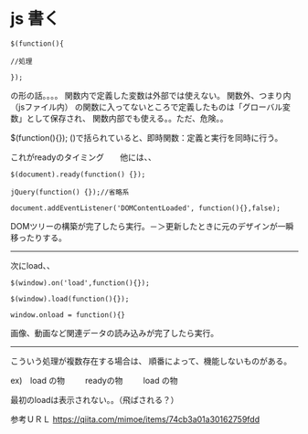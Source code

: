 # js 書く

```
$(function(){

//処理

});
```

の形の話。。。。
関数内で定義した変数は外部では使えない。
関数外、つまり<script></script>内（jsファイル内）
の関数に入ってないところで定義したものは「グローバル変数」として保存され、
関数内部でも使える。。ただ、危険。。



$(function(){});      ()で括られていると、即時関数：定義と実行を同時に行う。



これがreadyのタイミング　　他には、、

```
$(document).ready(function() {});

jQuery(function() {});//省略系

document.addEventListener('DOMContentLoaded', function(){},false);
```

DOMツリーの構築が完了したら実行。－＞更新したときに元のデザインが一瞬移ったりする。

***

次にload、、

```
$(window).on('load',function(){});

$(window).load(function(){});

window.onload = function(){}
```

画像、動画など関連データの読み込みが完了したら実行。

***

こういう処理が複数存在する場合は、
順番によって、機能しないものがある。


ex)　load  の物
　　 readyの物
　　 load  の物
   

最初のloadは表示されない。。（飛ばされる？）

参考ＵＲＬ
https://qiita.com/mimoe/items/74cb3a01a30162759fdd
